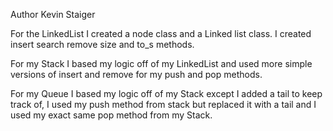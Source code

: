 Author Kevin Staiger

For the LinkedList I created a node class and a Linked list class. I created insert search remove size and to_s methods.

For my Stack I based my logic off of my LinkedList and used more simple versions of insert and remove for my push and pop methods.

For my Queue I based my logic off of my Stack except I added a tail to keep track of, I used my push method from stack but replaced it with a tail and I used my exact same pop method from my Stack.
